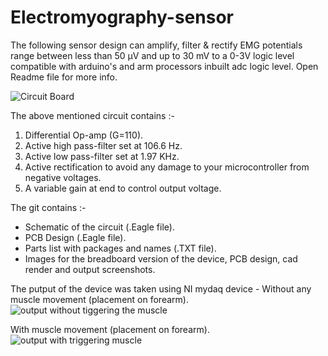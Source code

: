 # Electromyography-sensor
The following sensor design can amplify, filter &amp; rectify EMG potentials range between less than 50 μV and up to 30 mV  to a 0-3V logic level compatible with arduino's and arm processors inbuilt adc logic level. Open Readme file for more info.

![Circuit Board](https://raw.githubusercontent.com/ohheyitskartik/Electromyography-sensor/master/Images/Board-Image.PNG?token=Au2AXWJlDHDn8pkc8i91U2iUxupQtGBGks5crJ2SwA%3D%3D)

The above mentioned circuit contains :-
1) Differential Op-amp (G=110).
2) Active high pass-filter set at 106.6 Hz.
3) Active low pass-filter set at 1.97 KHz.
4) Active rectification to avoid any damage to your microcontroller from negative voltages.
5) A variable gain at end to control output voltage.

The git contains :- 
- Schematic of the circuit (.Eagle file).
- PCB Design (.Eagle file).
- Parts list with packages and names (.TXT file).
- Images for the breadboard version of the device, PCB design, cad render and output screenshots.

The putput of the device was taken using NI mydaq device - 
Without any muscle movement (placement on forearm).
![output without tiggering the muscle](https://raw.githubusercontent.com/ohheyitskartik/Electromyography-sensor/master/output.PNG?token=Au2AXbc6AfnLe3bbGiwLnSMCa_Cj48Opks5cq0kQwA%3D%3D)

With muscle movement (placement on forearm).
![output with triggering muscle](https://raw.githubusercontent.com/ohheyitskartik/Electromyography-sensor/master/output%20active.PNG?token=Au2AXeq-P-pn4NZZyO-Ng9FizWT_bjrdks5cq0kgwA%3D%3D)
